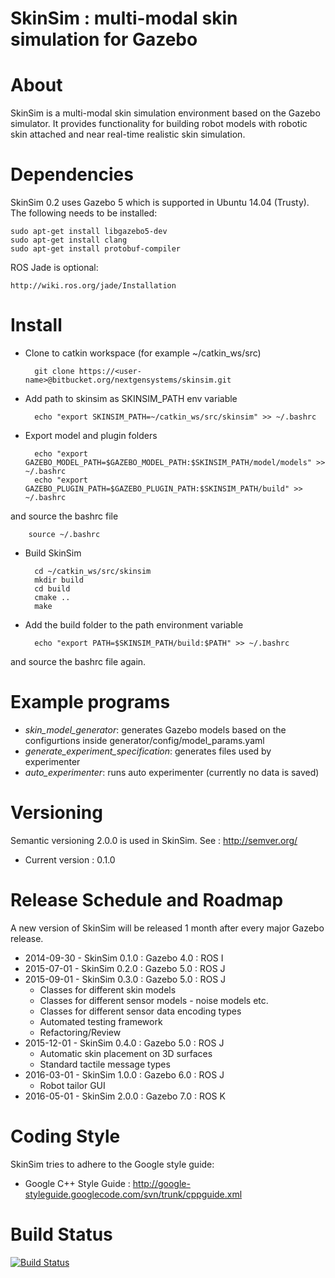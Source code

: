 # SkinSim : multi-modal skin simulation for Gazebo

# About
SkinSim is a multi-modal skin simulation environment based on the Gazebo simulator. It provides functionality for building robot models with robotic skin attached and near real-time realistic skin simulation.

# Dependencies
SkinSim 0.2 uses Gazebo 5 which is supported in Ubuntu 14.04 (Trusty). The following needs to be installed:
```
sudo apt-get install libgazebo5-dev
sudo apt-get install clang  
sudo apt-get install protobuf-compiler
```
ROS Jade is optional:
```
http://wiki.ros.org/jade/Installation
```
# Install
- Clone to catkin workspace (for example ~/catkin_ws/src)  

		git clone https://<user-name>@bitbucket.org/nextgensystems/skinsim.git


- Add path to skinsim as SKINSIM_PATH env variable

		echo "export SKINSIM_PATH=~/catkin_ws/src/skinsim" >> ~/.bashrc


- Export model and plugin folders

		echo "export GAZEBO_MODEL_PATH=$GAZEBO_MODEL_PATH:$SKINSIM_PATH/model/models" >> ~/.bashrc
		echo "export GAZEBO_PLUGIN_PATH=$GAZEBO_PLUGIN_PATH:$SKINSIM_PATH/build" >> ~/.bashrc
and source the bashrc file

		source ~/.bashrc


- Build SkinSim

		cd ~/catkin_ws/src/skinsim
		mkdir build
		cd build
		cmake ..
		make

- Add the build folder to the path environment variable

		echo "export PATH=$SKINSIM_PATH/build:$PATH" >> ~/.bashrc
and source the bashrc file again.


# Example programs

- *skin_model_generator*: generates Gazebo models based on the configurtions inside generator/config/model_params.yaml 
- *generate_experiment_specification*: generates files used by experimenter
- *auto_experimenter*: runs auto experimenter (currently no data is saved) 

# Versioning
Semantic versioning 2.0.0 is used in SkinSim. See : http://semver.org/

- Current version : 0.1.0

# Release Schedule and Roadmap
A new version of SkinSim will be released 1 month after every major Gazebo release.

- 2014-09-30 - SkinSim 0.1.0 : Gazebo 4.0 : ROS I
- 2015-07-01 - SkinSim 0.2.0 : Gazebo 5.0 : ROS J
- 2015-09-01 - SkinSim 0.3.0 : Gazebo 5.0 : ROS J
    - Classes for different skin models
    - Classes for different sensor models - noise models etc.
    - Classes for different sensor data encoding types
    - Automated testing framework
    - Refactoring/Review
- 2015-12-01 - SkinSim 0.4.0 : Gazebo 5.0 : ROS J
    - Automatic skin placement on 3D surfaces
    - Standard tactile message types
- 2016-03-01 - SkinSim 1.0.0 : Gazebo 6.0 : ROS J
    - Robot tailor GUI
- 2016-05-01 - SkinSim 2.0.0 : Gazebo 7.0 : ROS K

# Coding Style

SkinSim tries to adhere to the Google style guide:

- Google C++ Style Guide : http://google-styleguide.googlecode.com/svn/trunk/cppguide.xml

# Build Status

[![Build Status](https://drone.io/bitbucket.org/rommelAlonzo/skinsim/status.png)](https://drone.io/bitbucket.org/rommelAlonzo/skinsim/latest)